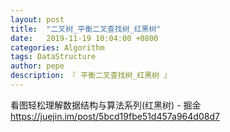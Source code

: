 ```yaml
---
layout: post
title:  "二叉树_平衡二叉查找树_红黑树"
date:   2019-11-19 10:04:00 +0800
categories: Algorithm
tags: DataStructure
author: pepe
description: 『 平衡二叉查找树_红黑树 』
---
```




看图轻松理解数据结构与算法系列(红黑树) - 掘金
https://juejin.im/post/5bcd19fbe51d457a964d08d7

































